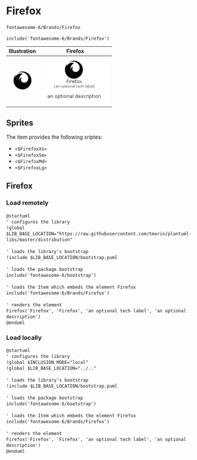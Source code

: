 # Firefox


```text
fontawesome-6/Brands/Firefox
```

```text
include('fontawesome-6/Brands/Firefox')
```



| Illustration | Firefox |
| :---: | :---: |
| ![illustration for Illustration](../../fontawesome-6/Brands/Firefox.png) | ![illustration for Firefox](../../fontawesome-6/Brands/Firefox.Local.png) |



## Sprites
The item provides the following sriptes:

- `<$FirefoxXs>`
- `<$FirefoxSm>`
- `<$FirefoxMd>`
- `<$FirefoxLg>`





## Firefox

### Load remotely
```plantuml
@startuml
' configures the library
!global $LIB_BASE_LOCATION="https://raw.githubusercontent.com/tmorin/plantuml-libs/master/distribution"

' loads the library's bootstrap
!include $LIB_BASE_LOCATION/bootstrap.puml

' loads the package bootstrap
include('fontawesome-6/bootstrap')

' loads the Item which embeds the element Firefox
include('fontawesome-6/Brands/Firefox')

' renders the element
Firefox('Firefox', 'Firefox', 'an optional tech label', 'an optional description')
@enduml
```

### Load locally
```plantuml
@startuml
' configures the library
!global $INCLUSION_MODE="local"
!global $LIB_BASE_LOCATION="../.."

' loads the library's bootstrap
!include $LIB_BASE_LOCATION/bootstrap.puml

' loads the package bootstrap
include('fontawesome-6/bootstrap')

' loads the Item which embeds the element Firefox
include('fontawesome-6/Brands/Firefox')

' renders the element
Firefox('Firefox', 'Firefox', 'an optional tech label', 'an optional description')
@enduml
```

